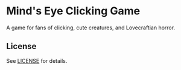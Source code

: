 # Mind's Eye Clicking Game

A game for fans of clicking, cute creatures, and Lovecraftian horror.

## License

See [LICENSE](LICENSE.md) for details.

